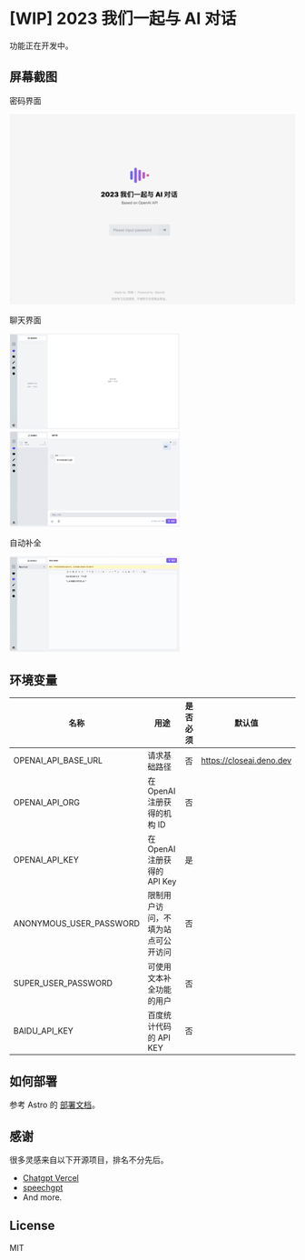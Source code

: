 # [WIP] 2023 我们一起与 AI 对话

功能正在开发中。

## 屏幕截图

密码界面

![密码界面](./imgs/password.png)

聊天界面

<img src="./imgs/chat.jpg" width="300px" /><img src="./imgs/chat-1.jpg" width="300px" />

自动补全

<img src="./imgs/note.jpg" width="300px" />

## 环境变量

| 名称                    | 用途                               | 是否必须 | 默认值                   |
| ----------------------- | ---------------------------------- | -------- | ------------------------ |
| OPENAI_API_BASE_URL     | 请求基础路径                       | 否       | https://closeai.deno.dev |
| OPENAI_API_ORG          | 在 OpenAI 注册获得的机构 ID        | 否       |                          |
| OPENAI_API_KEY          | 在 OpenAI 注册获得的 API Key       | 是       |                          |
| ANONYMOUS_USER_PASSWORD | 限制用户访问，不填为站点可公开访问 | 否       |                          |
| SUPER_USER_PASSWORD     | 可使用文本补全功能的用户           | 否       |                          |
| BAIDU_API_KEY     | 百度统计代码的 API KEY           | 否       |                          |

## 如何部署

参考 Astro 的 [部署文档](https://docs.astro.build/en/guides/deploy/)。

## 感谢

很多灵感来自以下开源项目，排名不分先后。

- [Chatgpt Vercel](https://github.com/ourongxing/chatgpt-vercel)
- [speechgpt](https://github.com/hahahumble/speechgpt)
- And more.

## License

MIT
